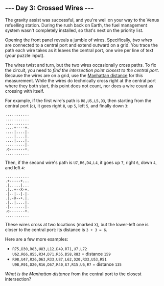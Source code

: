 ﻿## --- Day 3: Crossed Wires ---

The gravity assist was successful, and you're well on your way to the Venus refuelling station. During the rush back on Earth, the fuel management system wasn't completely installed, so that's next on the priority list.

Opening the front panel reveals a jumble of wires. Specifically,  _two wires_  are connected to a central port and extend outward on a grid. You trace the path each wire takes as it leaves the central port, one wire per line of text (your puzzle input).

The wires  twist and turn, but the two wires occasionally cross paths. To fix the circuit, you need to  _find the intersection point closest to the central port_. Because the wires are on a grid, use the  [Manhattan distance](https://en.wikipedia.org/wiki/Taxicab_geometry)  for this measurement. While the wires do technically cross right at the central port where they both start, this point does not count, nor does a wire count as crossing with itself.

For example, if the first wire's path is  `R8,U5,L5,D3`, then starting from the central port (`o`), it goes right  `8`, up  `5`, left  `5`, and finally down  `3`:

```
...........
...........
...........
....+----+.
....|....|.
....|....|.
....|....|.
.........|.
.o-------+.
...........

```

Then, if the second wire's path is  `U7,R6,D4,L4`, it goes up  `7`, right  `6`, down  `4`, and left  `4`:

```
...........
.+-----+...
.|.....|...
.|..+--X-+.
.|..|..|.|.
.|.-X--+.|.
.|..|....|.
.|.......|.
.o-------+.
...........

```

These wires cross at two locations (marked  `X`), but the lower-left one is closer to the central port: its distance is  `3 + 3 = 6`.

Here are a few more examples:

-   `R75,D30,R83,U83,L12,D49,R71,U7,L72  
    U62,R66,U55,R34,D71,R55,D58,R83`  = distance  `159`
-   `R98,U47,R26,D63,R33,U87,L62,D20,R33,U53,R51  
    U98,R91,D20,R16,D67,R40,U7,R15,U6,R7`  = distance  `135`

_What is the Manhattan distance_  from the central port to the closest intersection?